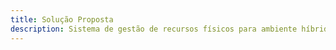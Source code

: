 ```yaml
---
title: Solução Proposta
description: Sistema de gestão de recursos físicos para ambiente híbrido
---
```


